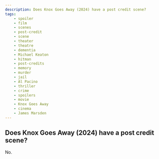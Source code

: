 ```yaml
---
description: Does Knox Goes Away (2024) have a post credit scene?
tags: 
    - spoiler
    - film
    - scenes
    - post-credit
    - scene
    - theater
    - theatre
    - dementia
    - Michael Keaton
    - hitman
    - post-credits
    - memory
    - murder
    - jail
    - Al Pacino
    - thriller
    - crime
    - spoilers
    - movie
    - Knox Goes Away
    - cinema
    - James Marsden
---
```


## Does Knox Goes Away (2024) have a post credit scene?

No.
